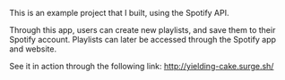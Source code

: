 This is an example project that I built, using the Spotify API.

Through this app, users can create new playlists, and save them to their Spotify account. Playlists can later be accessed through the Spotify app and website.

See it in action through the following link: 
http://yielding-cake.surge.sh/
